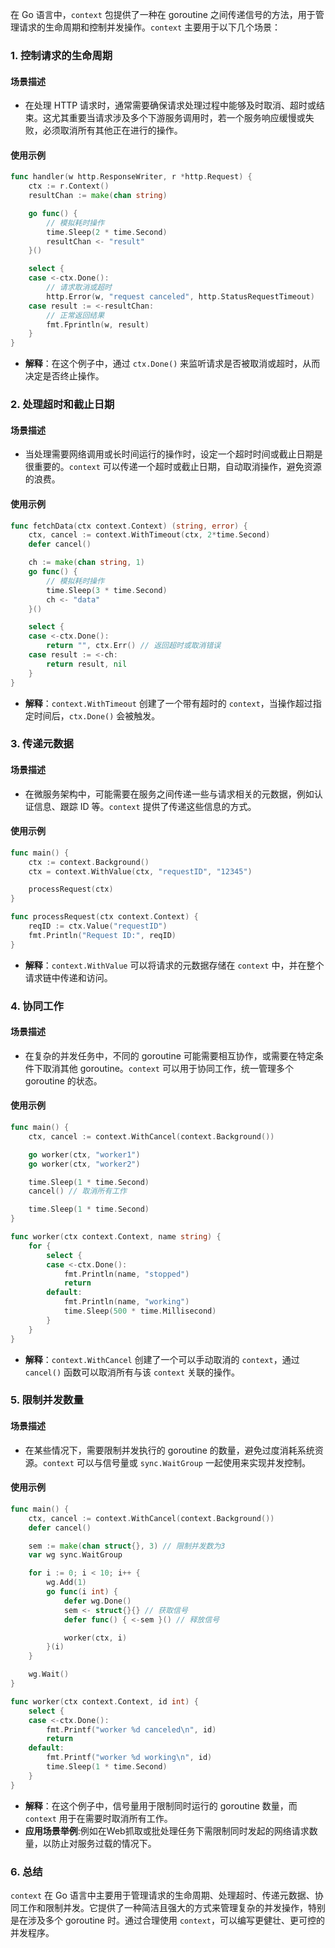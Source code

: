 在 Go 语言中，`context` 包提供了一种在 goroutine 之间传递信号的方法，用于管理请求的生命周期和控制并发操作。`context` 主要用于以下几个场景：

### 1. **控制请求的生命周期**

#### **场景描述**
- 在处理 HTTP 请求时，通常需要确保请求处理过程中能够及时取消、超时或结束。这尤其重要当请求涉及多个下游服务调用时，若一个服务响应缓慢或失败，必须取消所有其他正在进行的操作。

#### **使用示例**
```go
func handler(w http.ResponseWriter, r *http.Request) {
    ctx := r.Context()
    resultChan := make(chan string)

    go func() {
        // 模拟耗时操作
        time.Sleep(2 * time.Second)
        resultChan <- "result"
    }()

    select {
    case <-ctx.Done():
        // 请求取消或超时
        http.Error(w, "request canceled", http.StatusRequestTimeout)
    case result := <-resultChan:
        // 正常返回结果
        fmt.Fprintln(w, result)
    }
}
```
- **解释**：在这个例子中，通过 `ctx.Done()` 来监听请求是否被取消或超时，从而决定是否终止操作。

### 2. **处理超时和截止日期**

#### **场景描述**
- 当处理需要网络调用或长时间运行的操作时，设定一个超时时间或截止日期是很重要的。`context` 可以传递一个超时或截止日期，自动取消操作，避免资源的浪费。

#### **使用示例**
```go
func fetchData(ctx context.Context) (string, error) {
    ctx, cancel := context.WithTimeout(ctx, 2*time.Second)
    defer cancel()

    ch := make(chan string, 1)
    go func() {
        // 模拟耗时操作
        time.Sleep(3 * time.Second)
        ch <- "data"
    }()

    select {
    case <-ctx.Done():
        return "", ctx.Err() // 返回超时或取消错误
    case result := <-ch:
        return result, nil
    }
}
```
- **解释**：`context.WithTimeout` 创建了一个带有超时的 `context`，当操作超过指定时间后，`ctx.Done()` 会被触发。

### 3. **传递元数据**

#### **场景描述**
- 在微服务架构中，可能需要在服务之间传递一些与请求相关的元数据，例如认证信息、跟踪 ID 等。`context` 提供了传递这些信息的方式。

#### **使用示例**
```go
func main() {
    ctx := context.Background()
    ctx = context.WithValue(ctx, "requestID", "12345")

    processRequest(ctx)
}

func processRequest(ctx context.Context) {
    reqID := ctx.Value("requestID")
    fmt.Println("Request ID:", reqID)
}
```
- **解释**：`context.WithValue` 可以将请求的元数据存储在 `context` 中，并在整个请求链中传递和访问。

### 4. **协同工作**

#### **场景描述**
- 在复杂的并发任务中，不同的 goroutine 可能需要相互协作，或需要在特定条件下取消其他 goroutine。`context` 可以用于协同工作，统一管理多个 goroutine 的状态。

#### **使用示例**
```go
func main() {
    ctx, cancel := context.WithCancel(context.Background())

    go worker(ctx, "worker1")
    go worker(ctx, "worker2")

    time.Sleep(1 * time.Second)
    cancel() // 取消所有工作

    time.Sleep(1 * time.Second)
}

func worker(ctx context.Context, name string) {
    for {
        select {
        case <-ctx.Done():
            fmt.Println(name, "stopped")
            return
        default:
            fmt.Println(name, "working")
            time.Sleep(500 * time.Millisecond)
        }
    }
}
```
- **解释**：`context.WithCancel` 创建了一个可以手动取消的 `context`，通过 `cancel()` 函数可以取消所有与该 `context` 关联的操作。

### 5. **限制并发数量**

#### **场景描述**
- 在某些情况下，需要限制并发执行的 goroutine 的数量，避免过度消耗系统资源。`context` 可以与信号量或 `sync.WaitGroup` 一起使用来实现并发控制。

#### **使用示例**
```go
func main() {
    ctx, cancel := context.WithCancel(context.Background())
    defer cancel()

    sem := make(chan struct{}, 3) // 限制并发数为3
    var wg sync.WaitGroup

    for i := 0; i < 10; i++ {
        wg.Add(1)
        go func(i int) {
            defer wg.Done()
            sem <- struct{}{} // 获取信号
            defer func() { <-sem }() // 释放信号

            worker(ctx, i)
        }(i)
    }

    wg.Wait()
}

func worker(ctx context.Context, id int) {
    select {
    case <-ctx.Done():
        fmt.Printf("worker %d canceled\n", id)
        return
    default:
        fmt.Printf("worker %d working\n", id)
        time.Sleep(1 * time.Second)
    }
}
```
- **解释**：在这个例子中，信号量用于限制同时运行的 goroutine 数量，而 `context` 用于在需要时取消所有工作。
- **应用场景举例**:例如在Web抓取或批处理任务下需限制同时发起的网络请求数量，以防止对服务过载的情况下。 

### 6. **总结**

`context` 在 Go 语言中主要用于管理请求的生命周期、处理超时、传递元数据、协同工作和限制并发。它提供了一种简洁且强大的方式来管理复杂的并发操作，特别是在涉及多个 goroutine 时。通过合理使用 `context`，可以编写更健壮、更可控的并发程序。
